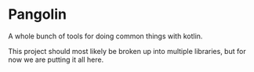 # Pangolin

A whole bunch of tools for doing common things with kotlin.

This project should most likely be broken up into multiple libraries, but for now we are putting it all here.